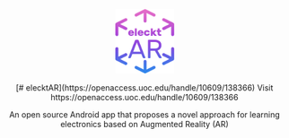 <p align="center">
  <img width="105" height="115" src="https://github.com/vsafontlopez/elecktAR/blob/main/assets/elecktAR_icon.png">
</p>

<p align="center">
  [# elecktAR](https://openaccess.uoc.edu/handle/10609/138366)
  Visit https://openaccess.uoc.edu/handle/10609/138366
</p>

<div align="center">An open source Android app that proposes a novel approach for learning electronics based on Augmented Reality (AR)
</div>



